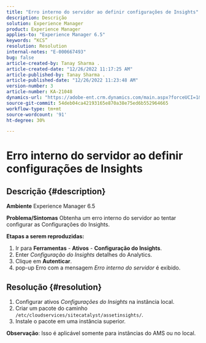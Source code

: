 ```yaml
---
title: "Erro interno do servidor ao definir configurações de Insights"
description: Descrição
solution: Experience Manager
product: Experience Manager
applies-to: "Experience Manager 6.5"
keywords: “KCS”
resolution: Resolution
internal-notes: "E-000667493"
bug: false
article-created-by: Tanay Sharma .
article-created-date: "12/26/2022 11:17:25 AM"
article-published-by: Tanay Sharma .
article-published-date: "12/26/2022 11:23:48 AM"
version-number: 3
article-number: KA-21048
dynamics-url: "https://adobe-ent.crm.dynamics.com/main.aspx?forceUCI=1&pagetype=entityrecord&etn=knowledgearticle&id=fa82b0dd-0e85-ed11-81ac-6045bd006239"
source-git-commit: 54deb04ca42193165e870a38e75ed6b552964665
workflow-type: tm+mt
source-wordcount: '91'
ht-degree: 30%

---
```


# Erro interno do servidor ao definir configurações de Insights

## Descrição {#description}

<b>Ambiente</b>
Experience Manager 6.5


<b>Problema/Sintomas</b>
Obtenha um erro interno do servidor ao tentar configurar as Configurações do Insights.

<b>Etapas a serem reproduzidas:</b>

1. Ir para <b>Ferramentas</b> - <b>Ativos</b> - <b>Configuração do Insights</b>.
2. Enter *Configuração do Insights* detalhes do Analytics.
3. Clique em <b>Autenticar</b>.
4. pop-up Erro com a mensagem *Erro interno do servidor* é exibido.



## Resolução {#resolution}


1. Configurar ativos *Configurações do Insights* na instância local.
2. Criar um pacote do caminho `/etc/cloudservices/sitecatalyst/assetinsights/`.
3. Instale o pacote em uma instância superior.


<b>Observação</b>: Isso é aplicável somente para instâncias do AMS ou no local.
